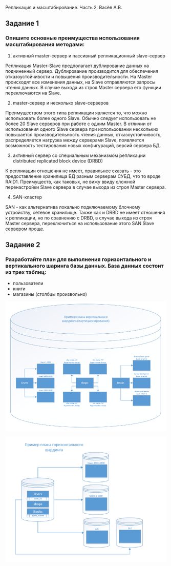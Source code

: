Репликация и масштабирование. Часть 2. Васёв А.В.

## Задание 1
### Опишите основные преимущества использования масштабирования методами:

1. активный master-сервер и пассивный репликационный slave-сервер

Репликация Master-Slave предполагает дублирование данных на подчиненный сервер. Дублирование производится для обеспечения отказоустойчивости и повышения производительности. На Master происходят все изменения данных, на Slave отправляются запросы чтения данных. В случае выхода из строя Master сервера его функции переключаются на Slave.

2. master-сервер и несколько slave-серверов

Преимуществом этого типа репликации является то, что можно использовать более одного Slave. Обычно следует использовать не более 20 Slave серверов при работе с одним Master. В отличии от использования одного Slave сервера при использовании нескольких повышается производительность чтения данных, отказоустойчивость, распределяется нагрузка между серверами Slave, появляется возможность тестирования новых конфигураций, версий сервера БД.

3. активный сервер со специальным механизмом репликации distributed replicated block device (DRBD)

К репликации отношения не имеет, правильнее сказать - это предоставление хранилища БД разным серверам СУБД, что то вроде RAID1. Преимуществ, как таковых, не вижу ввиду сложной перенастройки Slave сервера в случае выхода из строя Master сервера.

4. SAN-кластер

SAN - как альтернатива локально подключаемому блочному устройству, сетевое хранилище. Также как и DRBD не имеет отношения к репликации, но по сравнению с DRBD, в случае выхода из строя Master сервера, переключиться на использование этого SAN Slave сервером проще. 

## Задание 2
### Разработайте план для выполнения горизонтального и вертикального шаринга базы данных. База данных состоит из трех таблиц:

- пользователи
- книги
- магазины (столбцы произвольно)

![alt text](https://github.com/rus42/ReplicationAndScaling.Part2/blob/main/Task_2.1.png)

![alt text](https://github.com/rus42/ReplicationAndScaling.Part2/blob/main/Task_2.2.png)

